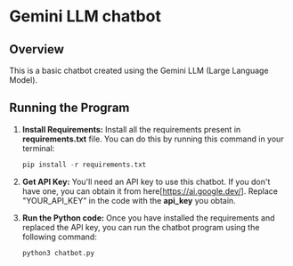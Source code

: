 # Gemini LLM chatbot

## Overview
This is a basic chatbot created using the Gemini LLM (Large Language Model).

## Running the Program

1. **Install Requirements:** Install all the requirements present in **requirements.txt** file. You can do this by running this command in your terminal:
    ```python
    pip install -r requirements.txt


2. **Get API Key:** You'll need an API key to use this chatbot. If you don't have one, you can obtain it from here[https://ai.google.dev/]. Replace "YOUR_API_KEY" in the code with the **api_key** you obtain.

3. **Run the Python code:** Once you have installed the requirements and replaced the API key, you can run the chatbot program using the following command:
    ```python
    python3 chatbot.py




